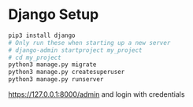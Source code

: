 # Django Setup
```bash
pip3 install django
# Only run these when starting up a new server
# django-admin startproject my_project
# cd my_project
python3 manage.py migrate
python3 manage.py createsuperuser
python3 manage.py runserver
```

https://127.0.0.1:8000/admin and login with credentials


